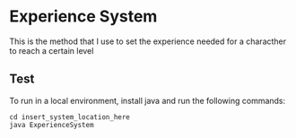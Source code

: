 # Experience System

This is the method that I use to set the experience needed for a characther to reach a certain level

## Test

To run in a local environment, install java and run the following commands:

````
cd insert_system_location_here
java ExperienceSystem
````
